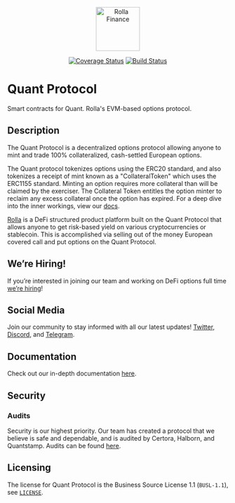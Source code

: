 <p align="center">
  <img src="https://ipfs.io/ipfs/QmX35KXQ8etfbHa9JuoktWuECUgTQh1LShvNLg8TjVaSfT" height="100" width="100" alt="Rolla Finance" />
</p>

<p align="center">
  <a href='https://coveralls.io/github/RollaProject/quant-protocol?branch=main'><img src='https://coveralls.io/repos/github/RollaProject/quant-protocol/badge.svg?branch=main&amp;t=Sr1yT2' alt='Coverage Status' /></a>
  <a href='https://github.com/RollaProject/quant-protocol/actions'><img src='https://github.com/RollaProject/quant-protocol/workflows/CI/badge.svg' alt='Build Status' /></a>
</p>

# Quant Protocol

Smart contracts for Quant. Rolla's EVM-based options protocol.

## Description

The Quant Protocol is a decentralized options protocol allowing anyone to mint and trade 100% collateralized, cash-settled European options.

The Quant protocol tokenizes options using the ERC20 standard, and also tokenizes a receipt of mint known as a "CollateralToken" which uses the ERC1155 standard. Minting an option requires more collateral than will be claimed by the exerciser. The Collateral Token entitles the option minter to reclaim any excess collateral once the option has expired. For a deep dive into the inner workings, view our [docs](https://docs.rolla.finance/getting-started/introduction).

[Rolla](https://rolla.finance) is a DeFi structured product platform built on the Quant Protocol that allows anyone to get risk-based yield on various cryptocurrencies or stablecoin. This is accomplished via selling out of the money European covered call and put options on the Quant Protocol.

## We’re Hiring!

If you’re interested in joining our team and working on DeFi options full time [we’re hiring](https://jobs.lever.co/QuantLabs)!

## Social Media

Join our community to stay informed with all our latest updates! [Twitter](https://twitter.com/RollaFinance), [Discord](http://discord.gg/DkDw7f5DVj), and [Telegram](https://t.me/RollaANN).

## Documentation

Check out our in-depth documentation [here](https://docs.rolla.finance/getting-started/introduction).

## Security

### Audits

Security is our highest priority. Our team has created a protocol that we believe is safe and dependable, and is audited by Certora, Halborn, and Quantstamp. Audits can be found [here](https://docs.rolla.finance/rolla/audit/audit-reports).

## Licensing

The license for Quant Protocol is the Business Source License 1.1 (`BUSL-1.1`), see <code>[LICENSE](https://github.com/RollaProject/quant-protocol/blob/main/LICENSE)</code>.
